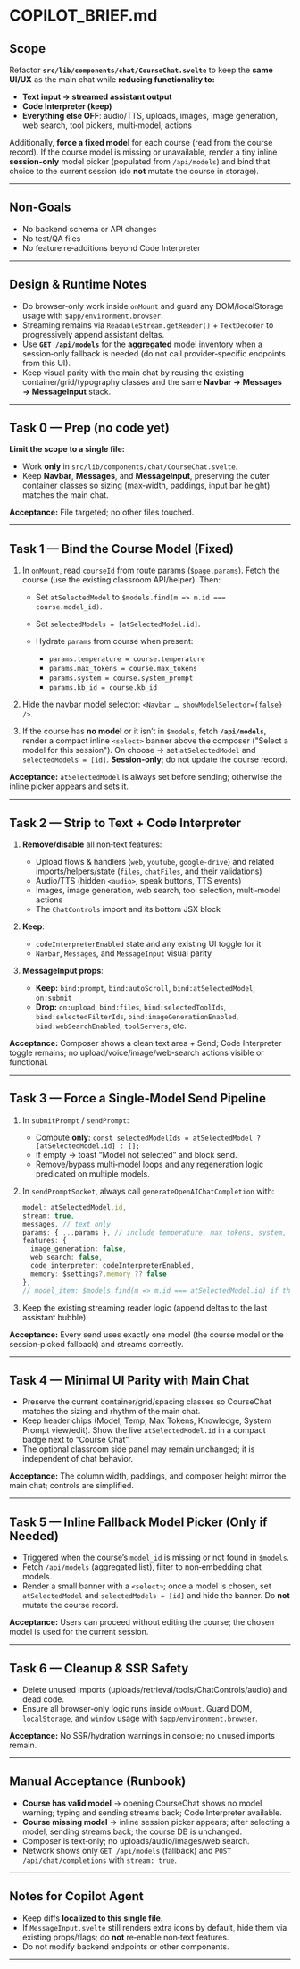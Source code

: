 # COPILOT\_BRIEF.md

## Scope

Refactor **`src/lib/components/chat/CourseChat.svelte`** to keep the **same UI/UX** as the main chat while **reducing functionality to:**

* **Text input → streamed assistant output**
* **Code Interpreter (keep)**
* **Everything else OFF**: audio/TTS, uploads, images, image generation, web search, tool pickers, multi‑model, actions

Additionally, **force a fixed model** for each course (read from the course record). If the course model is missing or unavailable, render a tiny inline **session‑only** model picker (populated from `/api/models`) and bind that choice to the current session (do **not** mutate the course in storage).

---

## Non‑Goals

* No backend schema or API changes
* No test/QA files
* No feature re‑additions beyond Code Interpreter

---

## Design & Runtime Notes

* Do browser‑only work inside `onMount` and guard any DOM/localStorage usage with `$app/environment.browser`.
* Streaming remains via `ReadableStream.getReader()` + `TextDecoder` to progressively append assistant deltas.
* Use **`GET /api/models`** for the **aggregated** model inventory when a session‑only fallback is needed (do not call provider‑specific endpoints from this UI).
* Keep visual parity with the main chat by reusing the existing container/grid/typography classes and the same **Navbar → Messages → MessageInput** stack.

---

## Task 0 — Prep (no code yet)

**Limit the scope to a single file:**

* Work **only** in `src/lib/components/chat/CourseChat.svelte`.
* Keep **Navbar**, **Messages**, and **MessageInput**, preserving the outer container classes so sizing (max‑width, paddings, input bar height) matches the main chat.

**Acceptance:** File targeted; no other files touched.

---

## Task 1 — Bind the Course Model (Fixed)

1. In `onMount`, read `courseId` from route params (`$page.params`). Fetch the course (use the existing classroom API/helper). Then:

   * Set `atSelectedModel` to `$models.find(m => m.id === course.model_id)`.
   * Set `selectedModels = [atSelectedModel.id]`.
   * Hydrate `params` from course when present:

     * `params.temperature = course.temperature`
     * `params.max_tokens = course.max_tokens`
     * `params.system = course.system_prompt`
     * `params.kb_id = course.kb_id`
2. Hide the navbar model selector: `<Navbar … showModelSelector={false} />`.
3. If the course has **no model** or it isn’t in `$models`, fetch **`/api/models`**, render a compact inline `<select>` banner above the composer ("Select a model for this session"). On choose → set `atSelectedModel` and `selectedModels = [id]`. **Session‑only**; do not update the course record.

**Acceptance:** `atSelectedModel` is always set before sending; otherwise the inline picker appears and sets it.

---

## Task 2 — Strip to **Text + Code Interpreter**

1. **Remove/disable** all non‑text features:

   * Upload flows & handlers (`web`, `youtube`, `google-drive`) and related imports/helpers/state (`files`, `chatFiles`, and their validations)
   * Audio/TTS (hidden `<audio>`, speak buttons, TTS events)
   * Images, image generation, web search, tool selection, multi‑model actions
   * The `ChatControls` import and its bottom JSX block
2. **Keep**:

   * `codeInterpreterEnabled` state and any existing UI toggle for it
   * `Navbar`, `Messages`, and `MessageInput` visual parity
3. **MessageInput props**:

   * **Keep:** `bind:prompt`, `bind:autoScroll`, `bind:atSelectedModel`, `on:submit`
   * **Drop:** `on:upload`, `bind:files`, `bind:selectedToolIds`, `bind:selectedFilterIds`, `bind:imageGenerationEnabled`, `bind:webSearchEnabled`, `toolServers`, etc.

**Acceptance:** Composer shows a clean text area + Send; Code Interpreter toggle remains; no upload/voice/image/web‑search actions visible or functional.

---

## Task 3 — Force a Single‑Model Send Pipeline

1. In `submitPrompt` / `sendPrompt`:

   * Compute **only**: `const selectedModelIds = atSelectedModel ? [atSelectedModel.id] : [];`
   * If empty → toast “Model not selected” and block send.
   * Remove/bypass multi‑model loops and any regeneration logic predicated on multiple models.
2. In `sendPromptSocket`, always call `generateOpenAIChatCompletion` with:

   ```ts
   model: atSelectedModel.id,
   stream: true,
   messages, // text only
   params: { ...params }, // include temperature, max_tokens, system, kb_id if present
   features: {
     image_generation: false,
     web_search: false,
     code_interpreter: codeInterpreterEnabled,
     memory: $settings?.memory ?? false
   },
   // model_item: $models.find(m => m.id === atSelectedModel.id) if the API expects it
   ```
3. Keep the existing streaming reader logic (append deltas to the last assistant bubble).

**Acceptance:** Every send uses exactly one model (the course model or the session‑picked fallback) and streams correctly.

---

## Task 4 — Minimal UI Parity with Main Chat

* Preserve the current container/grid/spacing classes so CourseChat matches the sizing and rhythm of the main chat.
* Keep header chips (Model, Temp, Max Tokens, Knowledge, System Prompt view/edit). Show the live `atSelectedModel.id` in a compact badge next to “Course Chat”.
* The optional classroom side panel may remain unchanged; it is independent of chat behavior.

**Acceptance:** The column width, paddings, and composer height mirror the main chat; controls are simplified.

---

## Task 5 — Inline Fallback Model Picker (Only if Needed)

* Triggered when the course’s `model_id` is missing or not found in `$models`.
* Fetch `/api/models` (aggregated list), filter to non‑embedding chat models.
* Render a small banner with a `<select>`; once a model is chosen, set `atSelectedModel` and `selectedModels = [id]` and hide the banner. Do **not** mutate the course record.

**Acceptance:** Users can proceed without editing the course; the chosen model is used for the current session.

---

## Task 6 — Cleanup & SSR Safety

* Delete unused imports (uploads/retrieval/tools/ChatControls/audio) and dead code.
* Ensure all browser‑only logic runs inside `onMount`. Guard DOM, `localStorage`, and `window` usage with `$app/environment.browser`.

**Acceptance:** No SSR/hydration warnings in console; no unused imports remain.

---

## Manual Acceptance (Runbook)

* **Course has valid model** → opening CourseChat shows no model warning; typing and sending streams back; Code Interpreter available.
* **Course missing model** → inline session picker appears; after selecting a model, sending streams back; the course DB is unchanged.
* Composer is text‑only; no uploads/audio/images/web search.
* Network shows only `GET /api/models` (fallback) and `POST /api/chat/completions` with `stream: true`.

---

## Notes for Copilot Agent

* Keep diffs **localized to this single file**.
* If `MessageInput.svelte` still renders extra icons by default, hide them via existing props/flags; do **not** re‑enable non‑text features.
* Do not modify backend endpoints or other components.

---
